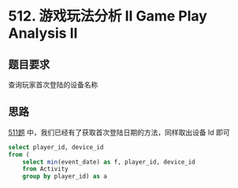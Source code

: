 # 512. 游戏玩法分析 II Game Play Analysis II

## 题目要求
查询玩家首次登陆的设备名称
## 思路
[511题](https://github.com/WilburWangT/leetcode/blob/master/DB/Solution/511.md) 中，我们已经有了获取首次登陆日期的方法，同样取出设备 Id 即可
```sql
select player_id, device_id
from (
    select min(event_date) as f, player_id, device_id
    from Activity
    group by player_id) as a
```
